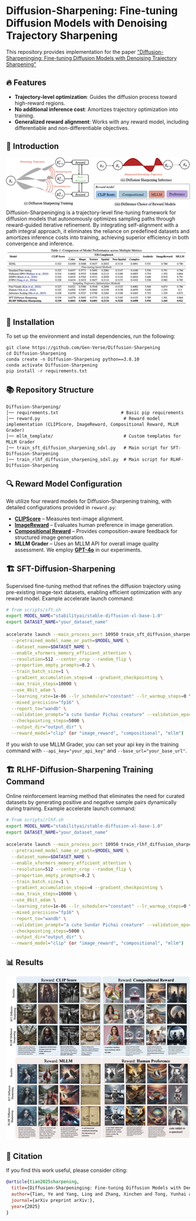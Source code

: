 # Diffusion-Sharpening: Fine-tuning Diffusion Models with Denoising Trajectory Sharpening

This repository provides implementation for the paper ["Diffusion-Sharpeninging: Fine-tuning Diffusion Models with Denoising Trajectory Sharpening"]()

## 🔥 Features  
- **Trajectory-level optimization**: Guides the diffusion process toward high-reward regions.  
- **No additional inference cost**: Amortizes trajectory optimization into training.  
- **Generalized reward alignment**: Works with any reward model, including differentiable and non-differentiable objectives.  

## 📖 Introduction

![alt text](./figs/fig1.png)
Diffusion-Sharpeninging is a trajectory-level fine-tuning framework for diffusion models that autonomously optimizes sampling paths through reward-guided iterative refinement. By integrating self-alignment with a path integral approach, it eliminates the reliance on predefined datasets and amortizes inference costs into training, achieving superior efficiency in both convergence and inference.
![alt text](./figs/fig2.png)

## 🚀 Installation  
To set up the environment and install dependencies, run the following:  
```shell
git clone https://github.com/Gen-Verse/Diffusion-Sharpening
cd Diffusion-Sharpening
conda create -n Diffusion-Sharpening python==3.8.10
conda activate Diffusion-Sharpening
pip install -r requirements.txt
```

## 📚 Repository Structure  
```
Diffusion-Sharpening/
│── requirements.txt                        # Basic pip requirements  
│── reward.py                                # Reward model implementation (CLIPScore, ImageReward, Compositional Reward, MLLM Grader)  
│── mllm_template/                           # Custom templates for MLLM Grader  
│── train_sft_diffusion_sharpening_sdxl.py   # Main script for SFT-Diffusion-Sharpening  
│── train_rlhf_diffusion_sharpening_sdxl.py  # Main script for RLHF-Diffusion-Sharpening  
```

## 🔍 Reward Model Configuration  
We utilize four reward models for Diffusion-Sharpening training, with detailed configurations provided in `reward.py`:  
- **[CLIPScore](https://github.com/openai/CLIP)** – Measures text-image alignment.  
- **[ImageReward](https://github.com/THUDM/ImageReward)** – Evaluates human preference in image generation.  
- **[Compositional Reward](https://github.com/YangLing0818/IterComp)** – Provides composition-aware feedback for structured image generation.  
- **MLLM Grader** – Uses an MLLM API for overall image quality assessment. We employ **[GPT-4o](https://platform.openai.com/docs/models/gpt-4o)** in our experiments.



## 🏗️ SFT-Diffusion-Sharpening 
Supervised fine-tuning method that refines the diffusion trajectory using pre-existing image-text datasets, enabling efficient optimization with any reward model.
Example accelerate launch command:

```bash
# from scripts/sft.sh
export MODEL_NAME="stabilityai/stable-diffusion-xl-base-1.0"
export DATASET_NAME="your_dataset_name"

accelerate launch --main_process_port 10950 train_sft_diffusion_sharpen_sdxl.py  \
  --pretrained_model_name_or_path=$MODEL_NAME \
  --dataset_name=$DATASET_NAME \
  --enable_xformers_memory_efficient_attention \
  --resolution=512 --center_crop --random_flip \
  --proportion_empty_prompts=0.2 \
  --train_batch_size=1 \
  --gradient_accumulation_steps=4 --gradient_checkpointing \
  --max_train_steps=10000 \
  --use_8bit_adam \
  --learning_rate=1e-06 --lr_scheduler="constant" --lr_warmup_steps=0 \
  --mixed_precision="fp16" \
  --report_to="wandb" \
  --validation_prompt="a cute Sundar Pichai creature" --validation_epochs 5 \
  --checkpointing_steps=5000 \
  --output_dir="output_dir" \
  --reward_model="clip" (or "image_reward", "compositional", "mllm")
```

If you wish to use MLLM Grader, you can set your api key in the training command with `--api_key="your_api_key"` and `--base_url="your_base_url"`.

## 🏗️ RLHF-Diffusion-Sharpening Training Command 
Online reinforcement learning method that eliminates the need for curated datasets by generating positive and negative sample pairs dynamically during training.
Example accelerate launch command:
```bash
# from scripts/rlhf.sh
export MODEL_NAME="stabilityai/stable-diffusion-xl-base-1.0"
export DATASET_NAME="your_dataset_name"

accelerate launch --main_process_port 10950 train_rlhf_diffusion_sharpen_sdxl.py  \
  --pretrained_model_name_or_path=$MODEL_NAME \
  --dataset_name=$DATASET_NAME \
  --enable_xformers_memory_efficient_attention \
  --resolution=512 --center_crop --random_flip \
  --proportion_empty_prompts=0.2 \
  --train_batch_size=1 \
  --gradient_accumulation_steps=4 --gradient_checkpointing \
  --max_train_steps=10000 \
  --use_8bit_adam \
  --learning_rate=1e-06 --lr_scheduler="constant" --lr_warmup_steps=0 \
  --mixed_precision="fp16" \
  --report_to="wandb" \
  --validation_prompt="a cute Sundar Pichai creature" --validation_epochs 5 \
  --checkpointing_steps=5000 \
  --output_dir="output_dir" \
  --reward_model="clip" (or "image_reward", "compositional", "mllm")
``` 

## 📊 Results  

![alt text](./figs/fig3.png)





## 📜 Citation  
If you find this work useful, please consider citing:  
```bibtex
@article{tian2025sharpening,
  title={Diffusion-Sharpeninging: Fine-tuning Diffusion Models with Denoising Trajectory Sharpeninging},
  author={Tian, Ye and Yang, Ling and Zhang, Xinchen and Tong, Yunhai and Wang, Mengdi and Cui, Bin},
  journal={arXiv preprint arXiv:},
  year={2025}
}
```


